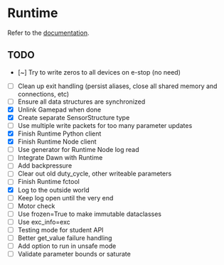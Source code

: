 # Runtime

Refer to the [documentation](docs).

## TODO

- [~] Try to write zeros to all devices on e-stop (no need)
- [ ] Clean up exit handling (persist aliases, close all shared memory and connections, etc)
- [ ] Ensure all data structures are synchronized
- [x] Unlink Gamepad when done
- [x] Create separate SensorStructure type
- [ ] Use multiple write packets for too many parameter updates
- [x] Finish Runtime Python client
- [x] Finish Runtime Node client
- [ ] Use generator for Runtime Node log read
- [ ] Integrate Dawn with Runtime
- [ ] Add backpressure
- [ ] Clear out old duty_cycle, other writeable parameters
- [ ] Finish Runtime fctool
- [x] Log to the outside world
- [ ] Keep log open until the very end
- [ ] Motor check
- [ ] Use frozen=True to make immutable dataclasses
- [ ] Use exc_info=exc
- [ ] Testing mode for student API
- [ ] Better get_value failure handling
- [ ] Add option to run in unsafe mode
- [ ] Validate parameter bounds or saturate
